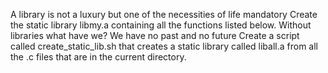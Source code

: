A library is not a luxury but one of the necessities of life mandatory Create the static library libmy.a containing all the functions listed below.
Without libraries what have we? We have no past and no future Create a script called create_static_lib.sh that creates a static library called liball.a from all the .c files that are in the current directory.
